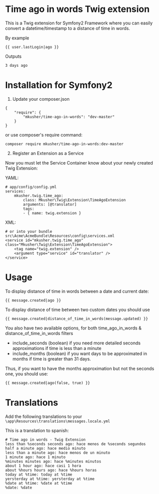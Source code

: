 # Time ago in words Twig extension

This is a Twig extension for Symfony2 Framework where you can easily convert a datetime/timestamp to a distance of time in words.

By example

	{{ user.lastLogin|ago }}
	
Outputs

	3 days ago

# Installation for Symfony2

1) Update your composer.json

```
{
	"require": {
		"mkusher/time-ago-in-words": "dev-master"
	}
}
```

or use composer's require command:

	composer require mkusher/time-ago-in-words:dev-master

2) Register an Extension as a Service

Now you must let the Service Container know about your newly created Twig Extension:

YAML:

```
# app/config/config.yml
services:
	mkusher.twig.time_ago:
		class: Mkusher\Twig\Extension\TimeAgoExtension
		arguments: [@translator]
		tags:
		- { name: twig.extension }
```

XML:

```
# or into your bundle src\Acme\AcmeBundle\Resources\config\services.xml
<service id="mkusher.twig.time_ago" class="Mkusher\Twig\Extension\TimeAgoExtension">
	<tag name="twig.extension" />
	<argument type="service" id="translator" />
</service>
```

# Usage

To display distance of time in words between a date and current date:

	{{ message.created|ago }}

To display distance of time between two custom dates you should use 

	{{ message.created|distance_of_time_in_words(message.updated) }}

You also have two available options, for both time_ago_in_words & distance_of_time_in_words filters
	
- include_seconds (boolean) if you need more detailed seconds approximations if time is less than a minute
- include_months (boolean) if you want days to be approximated in months if time is greater than 31 days.

Thus, if you want to have the months approximation but not the seconds one, you should use:

	{{ message.created|ago(false, true) }}

# Translations

Add the following translations to your `\app\Resources\translations\messages.locale.yml`

This is a translation to spanish:

	# Time ago in words - Twig Extension
	less than %seconds seconds ago: hace menos de %seconds segundos
	half a minute ago: hace medio minuto
	less than a minute ago: hace menos de un minuto
	1 minute ago: hace 1 minuto
	%minutes minutes ago: hace %minutes minutos
	about 1 hour ago: hace casi 1 hora
	about %hours hours ago: hace %hours horas
	today at %time: today at %time
	yersterday at %time: yersterday at %time
	%date at %time: %date at %time
	%date: %date

